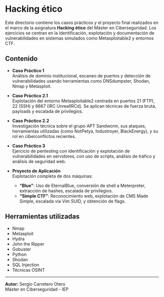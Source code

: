 # Hacking ético

Este directorio contiene los casos prácticos y el proyecto final realizados en el marco de la asignatura **Hacking ético** del Máster en Ciberseguridad. Los ejercicios se centran en la identificación, explotación y documentación de vulnerabilidades en sistemas simulados como Metasploitable2 y entornos CTF.

## Contenido

- **Caso Práctico 1**  
  Análisis de dominio institucional, escaneo de puertos y detección de vulnerabilidades usando herramientas como DNSdumpster, Shodan, Nmap y Metasploit.

- **Caso Práctico 2.1**  
  Explotación del entorno Metasploitable2 centrada en puertos 21 (FTP), 22 (SSH) y 6667 (IRC UnrealIRCd). Se aplican técnicas de fuerza bruta, payloads y escalada de privilegios.

- **Caso Práctico 2.2**  
  Investigación técnica sobre el grupo APT Sandworm, sus ataques, herramientas utilizadas (como NotPetya, Industroyer, BlackEnergy), y su rol en ciberconflictos recientes.

- **Caso Práctico 3**  
  Ejercicio de pentesting con identificación y explotación de vulnerabilidades en servidores, con uso de scripts, análisis de tráfico y análisis de seguridad web.

- **Proyecto de Aplicación**  
  Explotación completa de dos máquinas:  
  - **“Blue”**: Uso de EternalBlue, conversión de shell a Meterpreter, extracción de hashes, escalada de privilegios.  
  - **“Simple CTF”**: Reconocimiento web, explotación de CMS Made Simple, escalada vía Vim SUID, y obtención de flags.

## Herramientas utilizadas

- Nmap  
- Metasploit  
- Hydra  
- John the Ripper  
- Gobuster  
- Python  
- Shodan  
- SQL Injection  
- Técnicas OSINT

---
**Autor:** Sergio Carretero Otero  
Máster en Ciberseguridad - IEP